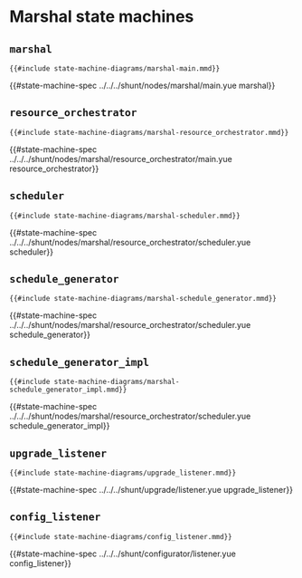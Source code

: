 # Marshal state machines

## `marshal`

```mermaid
{{#include state-machine-diagrams/marshal-main.mmd}}
```

{{#state-machine-spec ../../../shunt/nodes/marshal/main.yue marshal}}

## `resource_orchestrator`

```mermaid
{{#include state-machine-diagrams/marshal-resource_orchestrator.mmd}}
```

{{#state-machine-spec ../../../shunt/nodes/marshal/resource_orchestrator/main.yue resource_orchestrator}}

## `scheduler`

```mermaid
{{#include state-machine-diagrams/marshal-scheduler.mmd}}
```

{{#state-machine-spec ../../../shunt/nodes/marshal/resource_orchestrator/scheduler.yue scheduler}}

## `schedule_generator`

```mermaid
{{#include state-machine-diagrams/marshal-schedule_generator.mmd}}
```

{{#state-machine-spec ../../../shunt/nodes/marshal/resource_orchestrator/scheduler.yue schedule_generator}}

## `schedule_generator_impl`

```mermaid
{{#include state-machine-diagrams/marshal-schedule_generator_impl.mmd}}
```

{{#state-machine-spec ../../../shunt/nodes/marshal/resource_orchestrator/scheduler.yue schedule_generator_impl}}

## `upgrade_listener`

```mermaid
{{#include state-machine-diagrams/upgrade_listener.mmd}}
```

{{#state-machine-spec ../../../shunt/upgrade/listener.yue upgrade_listener}}

## `config_listener`

```mermaid
{{#include state-machine-diagrams/config_listener.mmd}}
```

{{#state-machine-spec ../../../shunt/configurator/listener.yue config_listener}}
